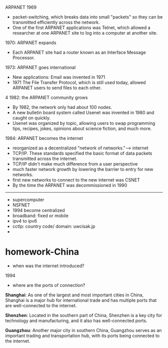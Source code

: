 ARPANET 1969

- packet-switching, which breaks data into small "packets" so they can be transmitted efficiently across the network. 
- One of the first ARPANET applications was Telnet, which allowed a researcher at one ARPANET site to log into a computer at another site.

1970: ARPANET expands
- Each ARPANET site had a router known as an Interface Message Processor.

1973: ARPANET goes international
- New applications: Email was invented in 1971
- 1971 The File Transfer Protocol, which is still used today, allowed ARPANET users to send files to each other.

4 1982: the ARPANET community grows
- By 1982, the network only had about 100 nodes.
- A new bulletin board system called Usenet was invented in 1980 and caught on quickly.
- Usenet was organized by topic, allowing users to swap programming tips, recipes, jokes, opinions about science fiction, and much more.

1984: ARPANET becomes the internet
- reorganized as a decentralized "network of networks."--> internet
- TCP/IP. These standards specified the basic format of data packets transmitted across the internet.
- TCP/IP didn't make much difference from a user perspective
- much faster network growth by lowering the barrier to entry for new networks.
- first new networks to connect to the new internet was CSNET
- By the time the ARPANET was decommissioned in 1990


-----------------------------------------
- supercomputer
- NSFNET
- 1994 become centralized
- broadband: fixed or mobile
- ipv4 to ipv6
- cctlp: country code/ domain: uwcisak.jp
- 

# homework-China
- when was the internet introduced?

1994
- where are the ports of connection?

**Shanghai**: As one of the largest and most important cities in China, Shanghai is a major hub for international trade and has multiple ports that are well-connected to the internet.

**Shenzhen**: Located in the southern part of China, Shenzhen is a key city for technology and manufacturing, and it also has well-connected ports.

**Guangzhou**: Another major city in southern China, Guangzhou serves as an important trading and transportation hub, with its ports being connected to the internet.
